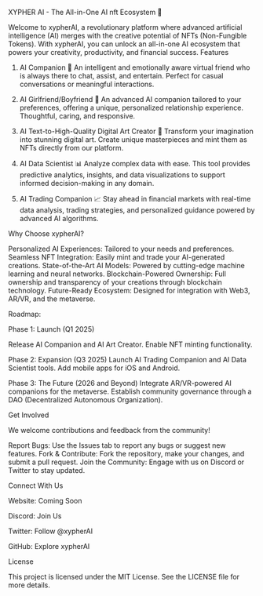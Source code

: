 XYPHER AI - The All-in-One AI nft Ecosystem 🚀

Welcome to xypherAI, a revolutionary platform where advanced artificial intelligence (AI) merges with the creative potential of NFTs (Non-Fungible Tokens). With xypherAI, you can unlock an all-in-one AI ecosystem that powers your creativity, productivity, and financial success.
Features
1. AI Companion 🤝
An intelligent and emotionally aware virtual friend who is always there to chat, assist, and entertain. Perfect for casual conversations or meaningful interactions.

2. AI Girlfriend/Boyfriend 💖
An advanced AI companion tailored to your preferences, offering a unique, personalized relationship experience. Thoughtful, caring, and responsive.

3. AI Text-to-High-Quality Digital Art Creator 🎨
Transform your imagination into stunning digital art. Create unique masterpieces and mint them as NFTs directly from our platform.

4. AI Data Scientist 📊
Analyze complex data with ease. This tool provides predictive analytics, insights, and data visualizations to support informed decision-making in any domain.

5. AI Trading Companion 📈
Stay ahead in financial markets with real-time data analysis, trading strategies, and personalized guidance powered by advanced AI algorithms.

Why Choose xypherAI?

Personalized AI Experiences: Tailored to your needs and preferences.
Seamless NFT Integration: Easily mint and trade your AI-generated creations.
State-of-the-Art AI Models: Powered by cutting-edge machine learning and neural networks.
Blockchain-Powered Ownership: Full ownership and transparency of your creations through blockchain technology.
Future-Ready Ecosystem: Designed for integration with Web3, AR/VR, and the metaverse.

Roadmap:

Phase 1: Launch (Q1 2025)

Release AI Companion and AI Art Creator.
Enable NFT minting functionality.

Phase 2: Expansion (Q3 2025)
Launch AI Trading Companion and AI Data Scientist tools.
Add mobile apps for iOS and Android.

Phase 3: The Future (2026 and Beyond)
Integrate AR/VR-powered AI companions for the metaverse.
Establish community governance through a DAO (Decentralized Autonomous Organization).

Get Involved

We welcome contributions and feedback from the community!

Report Bugs: Use the Issues tab to report any bugs or suggest new features.
Fork & Contribute: Fork the repository, make your changes, and submit a pull request.
Join the Community: Engage with us on Discord or Twitter to stay updated.

Connect With Us

Website: Coming Soon

Discord: Join Us

Twitter: Follow @xypherAI

GitHub: Explore xypherAI

License

This project is licensed under the MIT License. See the LICENSE file for more details.
